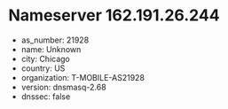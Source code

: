 # Nameserver 162.191.26.244

* as_number: 21928
* name: Unknown
* city: Chicago
* country: US
* organization: T-MOBILE-AS21928
* version: dnsmasq-2.68
* dnssec: false
